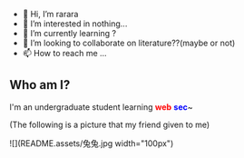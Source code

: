- 👋 Hi, I’m rarara
- 👀 I’m interested in nothing...
- 🌱 I’m currently learning ?
- 💞️ I’m looking to collaborate on literature??(maybe or not)
- 📫 How to reach me ...

## Who am I?

I'm an undergraduate student learning <font color="red">**web**</font><font color="blue"> **sec**</font>~

(The following is a picture that my friend given to me)

![](README.assets/兔兔.jpg width="100px")

<!---
KirstenCarton/KirstenCarton is a ✨ special ✨ repository because its `README.md` (this file) appears on your GitHub profile.
You can click the Preview link to take a look at your changes.
--->

